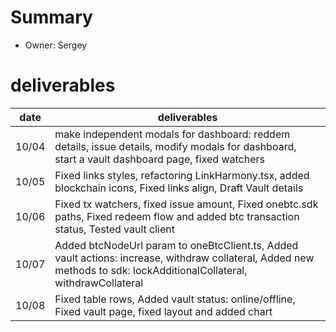 # Summary
* Owner: Sergey

# deliverables
| date  | deliverables |
|--- | ---|
| 10/04  | make independent modals for dashboard: reddem details, issue details, modify modals for dashboard, start a vault dashboard page, fixed watchers |
| 10/05  | Fixed links styles, refactoring LinkHarmony.tsx, added blockchain icons, Fixed links align, Draft Vault details |
| 10/06  | Fixed tx watchers, fixed issue amount, Fixed onebtc.sdk paths, Fixed redeem flow and added btc transaction status, Tested vault client |
| 10/07  | Added btcNodeUrl param to oneBtcClient.ts, Added vault actions: increase, withdraw collateral, Added new methods to sdk: lockAdditionalCollateral, withdrawCollateral |
| 10/08  | Fixed table rows, Added vault status: online/offline, Fixed vault page, fixed layout and added chart |